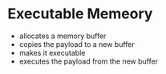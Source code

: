 # Executable Memeory
- allocates a memory buffer
- copies the payload to a new buffer
- makes it executable
- executes the payload from the new buffer
